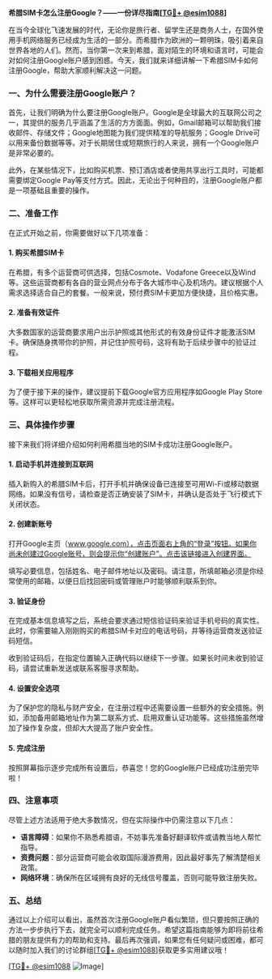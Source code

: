 **希腊SIM卡怎么注册Google？——一份详尽指南[[TG💪+ @esim1088](https://t.me/s/esim1088)]**

在当今全球化飞速发展的时代，无论你是旅行者、留学生还是商务人士，在国外使用手机网络服务已经成为生活的一部分。而希腊作为欧洲的一颗明珠，吸引着来自世界各地的人们。然而，当你第一次来到希腊，面对陌生的环境和语言时，可能会对如何注册Google账户感到困惑。今天，我们就来详细讲解一下希腊SIM卡如何注册Google，帮助大家顺利解决这一问题。

### 一、为什么需要注册Google账户？

首先，让我们明确为什么要注册Google账户。Google是全球最大的互联网公司之一，其提供的服务几乎涵盖了生活的方方面面。例如，Gmail邮箱可以帮助我们接收邮件、存储文件；Google地图能为我们提供精准的导航服务；Google Drive可以用来备份数据等等。对于长期居住或短期旅行的人来说，拥有一个Google账户是非常必要的。

此外，在某些情况下，比如购买机票、预订酒店或者使用共享出行工具时，可能都需要绑定Google Pay等支付方式。因此，无论出于何种目的，注册Google账户都是一项基础且重要的操作。

### 二、准备工作

在正式开始之前，你需要做好以下几项准备：

#### 1. 购买希腊SIM卡
在希腊，有多个运营商可供选择，包括Cosmote、Vodafone Greece以及Wind等。这些运营商都有各自的营业网点分布于各大城市中心及机场内。建议根据个人需求选择适合自己的套餐。一般来说，预付费SIM卡更加方便快捷，且价格实惠。

#### 2. 准备有效证件
大多数国家的运营商要求用户出示护照或其他形式的有效身份证件才能激活SIM卡。确保随身携带你的护照，并记住护照号码，这将有助于后续步骤中的验证过程。

#### 3. 下载相关应用程序
为了便于接下来的操作，建议提前下载Google官方应用程序如Google Play Store等。这样可以更轻松地获取所需资源并完成注册流程。

### 三、具体操作步骤

接下来我们将详细介绍如何利用希腊当地的SIM卡成功注册Google账户。

#### 1. 启动手机并连接到互联网
插入新购入的希腊SIM卡后，打开手机并确保设备已连接至可用Wi-Fi或移动数据网络。如果没有信号，请检查是否正确安装了SIM卡，并确认是否处于飞行模式下关闭状态。

#### 2. 创建新账号
打开Google主页（www.google.com），点击页面右上角的“登录”按钮。如果你尚未创建过Google账号，则会提示你“创建账户”。点击该链接进入创建界面。

填写必要信息，包括姓名、电子邮件地址以及密码。请注意，所填邮箱必须是你经常使用的邮箱，以便日后找回密码或管理账户时能够顺利联系到你。

#### 3. 验证身份
在完成基本信息填写之后，系统会要求通过短信验证码来验证手机号码的真实性。此时，你需要输入刚刚购买的希腊SIM卡对应的电话号码，并等待运营商发送验证码短信。

收到验证码后，在指定位置输入正确代码以继续下一步骤。如果长时间未收到验证码，请尝试重新发送或联系客服寻求帮助。

#### 4. 设置安全选项
为了保护您的隐私与财产安全，在注册过程中还需要设置一些额外的安全措施。例如，添加备用邮箱地址作为第二联系方式、启用双重认证功能等。这些措施虽然增加了操作复杂度，但却大大提高了账户安全性。

#### 5. 完成注册
按照屏幕指示逐步完成所有设置后，恭喜您！您的Google账户已经成功注册完毕啦！

### 四、注意事项

尽管上述方法适用于绝大多数情况，但在实际操作中仍需注意以下几点：

- **语言障碍**：如果你不熟悉希腊语，不妨事先准备好翻译软件或请教当地人帮忙指导。
- **资费问题**：部分运营商可能会收取国际漫游费用，因此最好事先了解清楚相关政策。
- **网络环境**：确保所在区域拥有良好的无线信号覆盖，否则可能导致注册失败。

### 五、总结

通过以上介绍可以看出，虽然首次注册Google账户看似繁琐，但只要按照正确的方法一步步执行下去，就完全可以顺利完成任务。希望这篇指南能够为即将前往希腊的朋友提供有力的帮助和支持。最后再次强调，如果您有任何疑问或困难，都可以随时加入我们的讨论群组[[TG💪+ @esim1088](https://t.me/s/esim1088)]获取更多实用建议哦！

[[TG💪+ @esim1088](https://t.me/s/esim1088) ![Image](https://i.postimg.cc/4NQfJmqS/Snipaste-2025-05-13-00-14-12.png)]